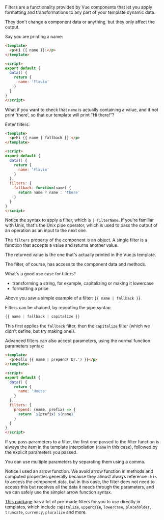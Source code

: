 Filters are a functionality provided by Vue components that let you apply formatting and transformations to any part of your template dynamic data.

They don't change a component data or anything, but they only affect the output.

Say you are printing a name:

```html
<template>
  <p>Hi {{ name }}!</p>
</template>

<script>
export default {
  data() {
    return {
      name: 'Flavio'
    }
  }
}
</script>
```

What if you want to check that `name` is actually containing a value, and if not print 'there', so that our template will print "Hi there!"?

Enter filters:

```html
<template>
  <p>Hi {{ name | fallback }}!</p>
</template>

<script>
export default {
  data() {
    return {
      name: 'Flavio'
    }
  },
  filters: {
    fallback: function(name) {
      return name ? name : 'there'
    }
  }
}
</script>
```

Notice the syntax to apply a filter, which is `| filterName`. If you're familiar with Unix, that's the Unix pipe operator, which is used to pass the output of an operation as an input to the next one.

The `filters` property of the component is an object. A single filter is a function that accepts a value and returns another value.

The returned value is the one that's actually printed in the Vue.js template.

The filter, of course, has access to the component data and methods.

What's a good use case for filters?

- transforming a string, for example, capitalizing or making it lowercase
- formatting a price

Above you saw a simple example of a filter: `{{ name | fallback }}`.

Filters can be chained, by repeating the pipe syntax:

```js
{{ name | fallback | capitalize }}
```

This first applies the `fallback` filter, then the `capitalize` filter (which we didn't define, but try making one!).

Advanced filters can also accept parameters, using the normal function parameters syntax:

```html
<template>
  <p>Hello {{ name | prepend('Dr.') }}</p>
</template>

<script>
export default {
  data() {
    return {
      name: 'House'
    }
  },
  filters: {
    prepend: (name, prefix) => {
      return `${prefix} ${name}`
    }
  }
}
</script>
```

If you pass parameters to a filter, the first one passed to the filter function is always the item in the template interpolation (`name` in this case), followed by the explicit parameters you passed.

You can use multiple parameters by separating them using a comma.

Notice I used an arrow function. We avoid arrow function in methods and computed properties generally because they almost always reference `this` to access the component data, but in this case, the filter does not need to access this but receives all the data it needs through the parameters, and we can safely use the simpler arrow function syntax.

[This package](https://www.npmjs.com/package/vue2-filters) has a lot of pre-made filters for you to use directly in templates, which include `capitalize`, `uppercase`, `lowercase`, `placeholder`, `truncate`, `currency`, `pluralize` and more.
